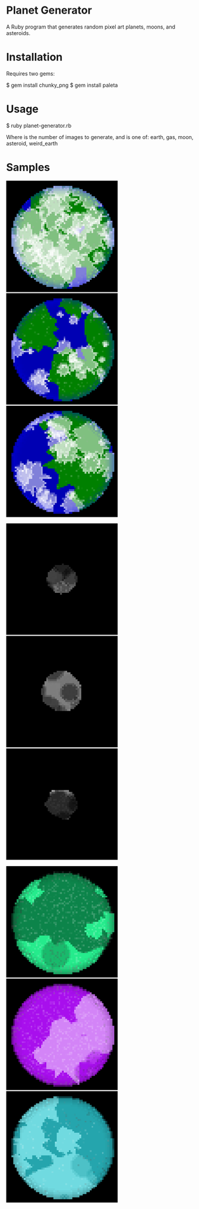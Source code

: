 # Planet Generator

A Ruby program that generates random pixel art planets, moons, and asteroids.

# Installation

Requires two gems:

$ gem install chunky_png
$ gem install paleta

# Usage

$ ruby planet-generator.rb <count> <kind>

Where <count> is the number of images to generate, and <kind> is one of: earth, gas, moon, asteroid, weird_earth

# Samples

![Earth](https://github.com/bensinc/planet-generator/raw/master/samples/earth-0.png)
![Earth](https://github.com/bensinc/planet-generator/raw/master/samples/earth-1.png)
![Earth](https://github.com/bensinc/planet-generator/raw/master/samples/earth-2.png)

![Asteroid](https://github.com/bensinc/planet-generator/raw/master/samples/asteroid-0.png)
![Asteroid](https://github.com/bensinc/planet-generator/raw/master/samples/asteroid-1.png)
![Asteroid](https://github.com/bensinc/planet-generator/raw/master/samples/asteroid-2.png)

![Moon](https://github.com/bensinc/planet-generator/raw/master/samples/moon-0.png)
![Moon](https://github.com/bensinc/planet-generator/raw/master/samples/moon-1.png)
![Moon](https://github.com/bensinc/planet-generator/raw/master/samples/moon-2.png)


